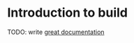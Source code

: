 # Introduction to build

TODO: write [great documentation](http://jacobian.org/writing/great-documentation/what-to-write/)
